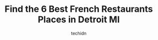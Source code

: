 ---
layout: ampstory
image: https://i0.wp.com/www.depkes.org/wp-content/uploads/2023/06/french-restaurants-0-in-detroit-mi-1685762959.jpeg?resize=640,853
author: techidn
featured: false
description: Discover the impressive array of French Restaurants options in Detroit MI, where you can find 6 of the largest French Restaurants establishments in the area. From renowned classics to hidden
title: Find the 6 Best French Restaurants Places in Detroit MI
cover:
   title: Find the 6 Best French Restaurants Places in Detroit MI
   subtitle: Rickpate
   background: https://www.depkes.org/wp-content/uploads/2023/06/french-restaurants-0-in-detroit-mi-1685762959.jpeg

pages: 
 - layout: thirds
   top: <h1>#1 Bar Pigalle</h1>
   bottom: "<p>The stellar reviews left my expectations high and I must say, it delivers! Great location and atmosphere. Really thoughtful cocktail list and menu. The food was excellent</p>"
   background: https://www.depkes.org/wp-content/uploads/2023/06/french-restaurants-1-in-detroit-mi-1685762959.jpeg
   backgroundblur: true
 - layout: thirds
   top: <h1>#2 Cuisine</h1>
   bottom: "<p>Edit - We came here for the first time in a while. Everything was still delicious, but it was disappointing that their menu was very limited, they didnt have a la carte</p>"
   background: https://www.depkes.org/wp-content/uploads/2023/06/french-restaurants-2-in-detroit-mi-1685762959.jpeg
   cta:
      link: https://www.depkes.org/blog/find-the-6-best-french-restaurants-places-in-detroit-mi/
      text: Find the 6 Best French Restaurants Places in Detroit MI
 - layout: thirds
   top: <h1>#3 Savant Midtown</h1>
   bottom: "<p>51 W Forest Ave, Detroit, MI 48201, United States</p>"
   background: https://www.depkes.org/wp-content/uploads/2023/06/french-restaurants-3-in-detroit-mi-1685762960.jpeg
   cta:
      link: https://www.depkes.org/blog/find-the-6-best-french-restaurants-places-in-detroit-mi/
      text: Find the 6 Best French Restaurants Places in Detroit MI
 - layout: thirds
   top: <h1>#4 The French Cow crepes shop</h1>
   bottom: "<p>shed Five, 2934 Russell St, Detroit, MI 48207, United States</p>"
   background: https://images.unsplash.com/photo-1597773150796-e5c14ebecbf5?ixlib=rb-4.0.3&ixid=MnwxMjA3fDB8MHxwaG90by1wYWdlfHx8fGVufDB8fHx8&auto=format&fit=crop&w=640&h=853&q=80
   cta:
      link: https://www.depkes.org/blog/find-the-6-best-french-restaurants-places-in-detroit-mi/
      text: Find the 6 Best French Restaurants Places in Detroit MI
 - layout: thirds
   top: <h1>#5 Frenchies In Detroit</h1>
   bottom: "<p>8100 Kercheval Ave, Detroit, MI 48214, United States</p>"
   background: https://images.unsplash.com/photo-1534312527009-56c7016453e6?ixlib=rb-4.0.3&ixid=MnwxMjA3fDB8MHxwaG90by1wYWdlfHx8fGVufDB8fHx8&auto=format&fit=crop&w=640&h=853&q=80
   cta:
      link: https://www.depkes.org/blog/find-the-6-best-french-restaurants-places-in-detroit-mi/
      text: Find the 6 Best French Restaurants Places in Detroit MI

 - layout: thirds
   middle: Continue reading...
   background: https://images.unsplash.com/photo-1547366785-564103df7e13?ixlib=rb-4.0.3&ixid=MnwxMjA3fDB8MHxwaG90by1wYWdlfHx8fGVufDB8fHx8&auto=format&fit=crop&w=640&h=853&q=80
   cta:
      link: https://www.depkes.org/blog/find-the-6-best-french-restaurants-places-in-detroit-mi/
      text: Find the 6 Best French Restaurants Places in Detroit MI
      
---